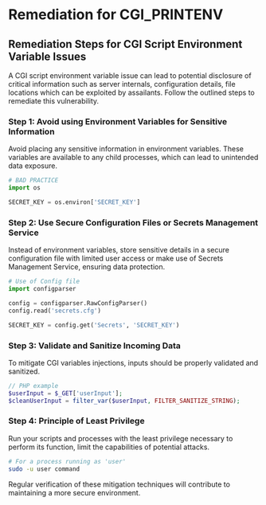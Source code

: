 # Remediation for CGI_PRINTENV

## Remediation Steps for CGI Script Environment Variable Issues

A CGI script environment variable issue can lead to potential disclosure of critical information such as server internals, configuration details, file locations which can be exploited by assailants. Follow the outlined steps to remediate this vulnerability.

### Step 1: Avoid using Environment Variables for Sensitive Information
Avoid placing any sensitive information in environment variables. These variables are available to any child processes, which can lead to unintended data exposure.

```python
# BAD PRACTICE
import os

SECRET_KEY = os.environ['SECRET_KEY']
```
### Step 2: Use Secure Configuration Files or Secrets Management Service
Instead of environment variables, store sensitive details in a secure configuration file with limited user access or make use of Secrets Management Service, ensuring data protection.

```python
# Use of Config file 
import configparser

config = configparser.RawConfigParser()
config.read('secrets.cfg')

SECRET_KEY = config.get('Secrets', 'SECRET_KEY')
```

### Step 3: Validate and Sanitize Incoming Data
To mitigate CGI variables injections, inputs should be properly validated and sanitized.

```php
// PHP example
$userInput = $_GET['userInput'];
$cleanUserInput = filter_var($userInput, FILTER_SANITIZE_STRING);
```


### Step 4: Principle of Least Privilege
Run your scripts and processes with the least privilege necessary to perform its function, limit the capabilities of potential attacks.
```bash
# For a process running as 'user'
sudo -u user command
```
Regular verification of these mitigation techniques will contribute to maintaining a more secure environment.